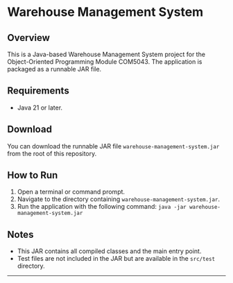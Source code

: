 # Warehouse Management System

## Overview
This is a Java-based Warehouse Management System project for the Object-Oriented Programming Module COM5043.
The application is packaged as a runnable JAR file.

## Requirements
- Java 21 or later.

## Download
You can download the runnable JAR file `warehouse-management-system.jar` from the root of this repository.

## How to Run
1. Open a terminal or command prompt.
2. Navigate to the directory containing `warehouse-management-system.jar`.
3. Run the application with the following command: `java -jar warehouse-management-system.jar`

## Notes
- This JAR contains all compiled classes and the main entry point.
- Test files are not included in the JAR but are available in the `src/test` directory.

---